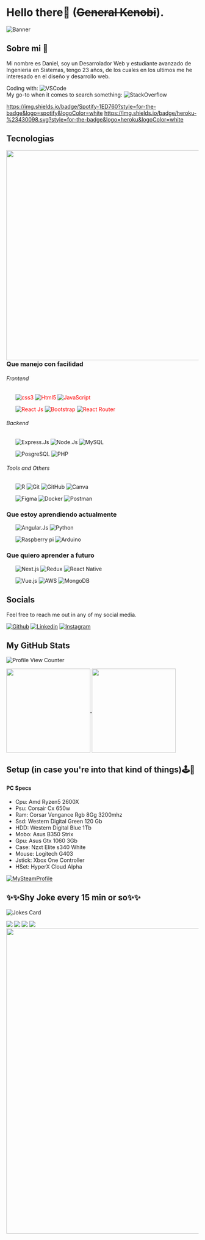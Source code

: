 # Hello there👋 (~~General Kenobi~~).
![Banner](https://user-images.githubusercontent.com/83776673/130269668-2f85a29e-b59c-4814-a5ea-bce8479eab57.png)
 
## Sobre mi 🐶
<p> Mi nombre es Daniel, soy un Desarrolador Web y estudiante avanzado de Ingenieria en Sistemas, tengo 23 años, de los cuales en los ultimos me he interesado en el diseño y desarrollo web.
</br>

</p>
<p> Coding with: <img src="https://img.shields.io/badge/-VSCode-informational?style=flat-square&logo=visualstudiocode" alt="VSCode"> 
 </br>
 My go-to when it comes to search something: <img src="https://img.shields.io/badge/-Stackoverflow-FE7A16?style=flat&logo=stack-overflow&logoColor=white" alt="StackOverflow">
 
 

 https://img.shields.io/badge/Spotify-1ED760?style=for-the-badge&logo=spotify&logoColor=white
 https://img.shields.io/badge/heroku-%23430098.svg?style=for-the-badge&logo=heroku&logoColor=white
</p>


## Tecnologias
<img align="right" src="https://user-images.githubusercontent.com/83776673/130328523-b6596f3d-1174-4526-8b05-2ce4b19f424b.png" width="550px">
<h3>Que manejo con facilidad</h3>
<h6>Frontend</h6>
<div style="color:red">
 <ul>
  <img src="https://img.shields.io/badge/CSS3-1572B6?style=for-the-badge&logo=css3&logoColor=white" alt="css3">
  <img src="https://img.shields.io/badge/HTML5-E34F26?style=for-the-badge&logo=html5&logoColor=white" alt="Html5">
  <img src="https://img.shields.io/badge/JavaScript-323330?style=for-the-badge&logo=javascript&logoColor=F7DF1E" alt="JavaScript">
 </ul>
 <ul> 
  <img src="https://img.shields.io/badge/React-20232A?style=for-the-badge&logo=react&logoColor=61DAFB" alt="React Js">
  <img src="https://img.shields.io/badge/Bootstrap-563D7C?style=for-the-badge&logo=bootstrap&logoColor=white" alt="Bootstrap">
  <img src="https://img.shields.io/badge/React_Router-CA4245?style=for-the-badge&logo=react-router&logoColor=white" alt="React Router">
 </ul>
</div>
<h6>Backend</h6>
<ul>
 <img src="https://img.shields.io/badge/express.js-%23404d59.svg?style=for-the-badge&logo=express&logoColor=%2361DAFB" alt="Express.Js">
 <img src="https://img.shields.io/badge/node.js-6DA55F?style=for-the-badge&logo=node.js&logoColor=white" alt="Node.Js">
 <img src="https://img.shields.io/badge/MySQL-CA4245?style=for-the-badge&logo=mysql&logoColor=white" alt="MySQL">
</ul>
<ul> 
 <img src="https://img.shields.io/badge/PostgreSQL-316192?style=for-the-badge&logo=postgresql&logoColor=white" alt="PosgreSQL">
 <img src="https://img.shields.io/badge/PHP-777BB4?style=for-the-badge&logo=php&logoColor=white" alt="PHP">
</ul>
 
<h6>Tools and Others</h6>
<ul>
 <img src="https://img.shields.io/badge/r-%23276DC3.svg?style=for-the-badge&logo=r&logoColor=white" alt="R">
 <img src="https://img.shields.io/badge/git-%23F05033.svg?style=for-the-badge&logo=git&logoColor=white" alt="Git">
 <img src="https://img.shields.io/badge/github-%23121011.svg?style=for-the-badge&logo=github&logoColor=white" alt="GitHub">
 <img src="https://img.shields.io/badge/Canva-%2300C4CC.svg?style=for-the-badge&logo=Canva&logoColor=white" alt="Canva">
</ul>
<ul>
 <img src="https://img.shields.io/badge/figma-%23F24E1E.svg?style=for-the-badge&logo=figma&logoColor=white" alt="Figma">
 <img src="https://img.shields.io/badge/docker-%230db7ed.svg?style=for-the-badge&logo=docker&logoColor=white" alt="Docker">
 <img src="https://img.shields.io/badge/Postman-FF6C37?style=for-the-badge&logo=postman&logoColor=white" alt="Postman">
</ul>

 <h3>Que estoy aprendiendo actualmente</h3>
<ul>
 <img src="https://img.shields.io/badge/angular.js-%23E23237.svg?style=for-the-badge&logo=angularjs&logoColor=white" alt="Angular.Js">
 <img src="https://img.shields.io/badge/python-3670A0?style=for-the-badge&logo=python&logoColor=ffdd54" alt="Python">
</ul>
<ul>
 <img src="https://img.shields.io/badge/-RaspberryPi-C51A4A?style=for-the-badge&logo=Raspberry-Pi" alt="Raspberry pi">
 <img src="https://img.shields.io/badge/-Arduino-00979D?style=for-the-badge&logo=Arduino&logoColor=white" alt="Arduino">
</ul>

<h3>Que quiero aprender a futuro</h3>
<ul width=100px>
 <img src="https://img.shields.io/badge/Next-black?style=for-the-badge&logo=next.js&logoColor=white" alt="Next.js">
 <img src="https://img.shields.io/badge/redux-%23593d88.svg?style=for-the-badge&logo=redux&logoColor=white" alt="Redux">
 <img src="https://img.shields.io/badge/react_native-%2320232a.svg?style=for-the-badge&logo=react&logoColor=%2361DAFB" alt="React Native">
</ul>
<ul>
 <img src="https://img.shields.io/badge/vuejs-%2335495e.svg?style=for-the-badge&logo=vuedotjs&logoColor=%234FC08D" alt="Vue.js">
 <img src="https://img.shields.io/badge/AWS-%23FF9900.svg?style=for-the-badge&logo=amazon-aws&logoColor=white" alt="AWS">
 <img src="https://img.shields.io/badge/MongoDB-%234ea94b.svg?style=for-the-badge&logo=mongodb&logoColor=white" alt="MongoDB">
</ul>

## Socials
<p>Feel free to reach me out in any of my social media.</p>

[![Github](https://img.shields.io/badge/GitHub-100000?style=for-the-badge&logo=github&logoColor=white)](https://github.com/Dunglita)
[![Linkedin](https://img.shields.io/badge/LinkedIn-0077B5?style=for-the-badge&logo=linkedin&logoColor=white)](https://www.linkedin.com/in/-danigarcia/)
[![Instagram](https://img.shields.io/badge/Instagram-E4405F?style=for-the-badge&logo=instagram&logoColor=white)](https://www.instagram.com/_danigarcia1)

## My GitHub Stats
![Profile View Counter](https://komarev.com/ghpvc/?username=Dunglita)

<a href="https://github.com/Dunglita/Dunglita">
  <img align="center" src="https://github-readme-stats.vercel.app/api/top-langs/?username=Dunglita&tex&title_color=ffffff&text_color=c9cacc&icon_color=2bbc8a&bg_color=1d1f21&langs_count=3" height="220px"/>
</a>
 <a href="https://github.com/anuraghazra/github-readme-stats" >
  <img align="center" src="https://github-readme-stats.vercel.app/api?username=Dunglita&tex&title_color=ffffff&text_color=c9cacc&icon_color=2bbc8a&bg_color=1d1f21&langs_count=3" height="220px" />
</a>

## Setup (in case you're into that kind of things)🕹️👾
<h4>PC Specs </h4>
<ul>
<li>Cpu: Amd Ryzen5 2600X</li>
<li>Psu: Corsair Cx 650w</li>
<li>Ram: Corsar Vengance Rgb 8Gg 3200mhz</li>
<li>Ssd: Western Digital Green 120 Gb</li>
<li>HDD: Western Digital Blue 1Tb</li>
<li>Mobo: Asus B350 Strix</li>
<li>Gpu: Asus Gtx 1060 3Gb</li>
<li>Case: Nzxt Elite s340 White</li>
<li>Mouse: Logitech G403</li>
<li>Jstick: Xbox One Controller</li>
<li>HSet: HyperX Cloud Alpha</li>
</ul>

<a href="https://steamcommunity.com/id/dunglita/">
<img src="https://img.shields.io/badge/Steam-000000?style=for-the-badge&logo=steam&logoColor=white" alt="MySteamProfile">
</a>

## ✨✨Shy Joke every 15 min or so✨✨
![Jokes Card](https://readme-jokes.vercel.app/api)


<img src="https://user-images.githubusercontent.com/83776673/130325642-763ef29f-6201-422a-807b-4e46caea2bdc.gif">
<img src="https://user-images.githubusercontent.com/83776673/130325644-9fdec013-96d5-418a-aa23-522dd4a3b249.gif">
<img src="https://user-images.githubusercontent.com/83776673/130325645-3f89fca6-6dc7-42a9-be73-c06b8b83e4ce.gif">
<img src="https://user-images.githubusercontent.com/83776673/130325671-7172556e-9ed1-4fa5-a736-5eb7e552c592.gif">



<img align="right" src="https://user-images.githubusercontent.com/83776673/130328168-29058803-a8ee-4aa7-9f0c-b4d8625c1df8.png" height="800px">


<!--
**Dunglita/Dunglita** is a ✨ _special_ ✨ repository because its `README.md` (this file) appears on your GitHub profile.
-->

